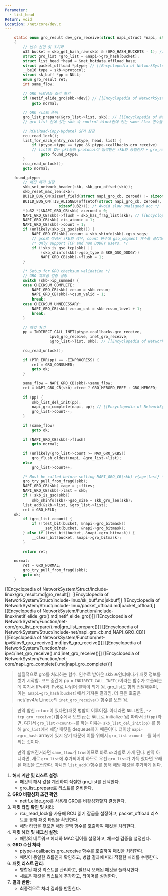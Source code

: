 ```yaml
---
Parameter:
  - list_head
Return: void
Location: /net/core/dev.c
---
```


```c title=dev_gro_receive()
    static enum gro_result dev_gro_receive(struct napi_struct *napi, struct sk_buff *skb) // [[Encyclopedia of NetworkSystem/Struct/include-linux/gro_result.md|gro_result]] [[Encyclopedia of NetworkSystem/Struct/include-linux/sk_buff.md|skbuff]]
    {
    	// 변수 선언 및 초기화
    	u32 bucket = skb_get_hash_raw(skb) & (GRO_HASH_BUCKETS - 1); // 나머지 계산
    	struct gro_list *gro_list = &napi->gro_hash[bucket];
    	struct list_head *head = &net_hotdata.offload_base;
    	struct packet_offload *ptype; // [[Encyclopedia of NetworkSystem/Struct/include-linux/packet_offload.md|packet_offload]]
    	__be16 type = skb->protocol;
    	struct sk_buff *pp = NULL;
    	enum gro_result ret;
    	int same_flow;
    	
    	// GRO 비활성화 조건 확인
    	if (netif_elide_gro(skb->dev)) // [[Encyclopedia of NetworkSystem/Function/include-linux/netif_elide_gro().md|netif_elide_gro()]]
    		goto normal;
    
    	// GRO 리스트 준비
    	gro_list_prepare(&gro_list->list, skb); // [[Encyclopedia of NetworkSystem/Function/net-core/gro_list_prepare().md|gro_list_prepare()]]
    	// gro list 안에 있는 skb 속 control block안에 있는 same flow 변수들을 설정해준다
    	
    	// RCU(Read-Copy-Update) 읽기 잠금
    	rcu_read_lock();
    	list_for_each_entry_rcu(ptype, head, list) {
    		if (ptype->type == type && ptype->callbacks.gro_receive)
    		// list에 있는 pkt들의 protocol이 입력받은 skb와 동일한지 + gro_receive 인지 확인
    			goto found_ptype;
    	}
    	rcu_read_unlock();
    	goto normal;
    
    found_ptype:
    	// 패킷 헤더 설정
    	skb_set_network_header(skb, skb_gro_offset(skb));
    	skb_reset_mac_len(skb);
    	BUILD_BUG_ON(sizeof_field(struct napi_gro_cb, zeroed) != sizeof(u32));
    	BUILD_BUG_ON(!IS_ALIGNED(offsetof(struct napi_gro_cb, zeroed),
    					sizeof(u32))); /* Avoid slow unaligned acc */
    	*(u32 *)&NAPI_GRO_CB(skb)->zeroed = 0;
    	NAPI_GRO_CB(skb)->flush = skb_has_frag_list(skb); // [[Encyclopedia of NetworkSystem/Struct/include-net/napi_gro_cb.md|NAPI_GRO_CB]]
    	NAPI_GRO_CB(skb)->is_atomic = 1;
    	NAPI_GRO_CB(skb)->count = 1;
    	if (unlikely(skb_is_gso(skb))) {
    		NAPI_GRO_CB(skb)->count = skb_shinfo(skb)->gso_segs;
    		// gso로 생성된 skb의 경우, count 변수에 gso_segment 개수를 설정해준다. 
    		/* Only support TCP and non DODGY users. */
    		if (!skb_is_gso_tcp(skb) ||
    		    (skb_shinfo(skb)->gso_type & SKB_GSO_DODGY))
    			NAPI_GRO_CB(skb)->flush = 1;
    	}
    
    	/* Setup for GRO checksum validation */
    	// GRO 체크섬 검증 설정
    	switch (skb->ip_summed) {
    	case CHECKSUM_COMPLETE:
    		NAPI_GRO_CB(skb)->csum = skb->csum;
    		NAPI_GRO_CB(skb)->csum_valid = 1;
    		break;
    	case CHECKSUM_UNNECESSARY:
    		NAPI_GRO_CB(skb)->csum_cnt = skb->csum_level + 1;
    		break;
    	}
    	
    	// 패킷 처리
    	pp = INDIRECT_CALL_INET(ptype->callbacks.gro_receive,
    				ipv6_gro_receive, inet_gro_receive,
    				&gro_list->list, skb); // [[Encyclopedia of NetworkSystem/Function/net-ipv6/ipv6_gro_receive().md|ipv6_gro_receive()]] [[Encyclopedia of NetworkSystem/Function/net-ipv4/inet_gro_receive().md|inet_gro_receive()]] 
    
    	rcu_read_unlock();
    
    	if (PTR_ERR(pp) == -EINPROGRESS) {
    		ret = GRO_CONSUMED;
    		goto ok;
    	}
    
    	same_flow = NAPI_GRO_CB(skb)->same_flow;
    	ret = NAPI_GRO_CB(skb)->free ? GRO_MERGED_FREE : GRO_MERGED;
    
    	if (pp) {
    		skb_list_del_init(pp);
	    	napi_gro_complete(napi, pp); // [[Encyclopedia of NetworkSystem/Function/net-core/napi_gro_complete().md|napi_gro_complete()]]
    		gro_list->count--;
    	}
    
    	if (same_flow)
    		goto ok;
    
    	if (NAPI_GRO_CB(skb)->flush)
    		goto normal;
    
    	if (unlikely(gro_list->count >= MAX_GRO_SKBS))
    		gro_flush_oldest(napi, &gro_list->list);
    	else
    		gro_list->count++;
    
    	/* Must be called before setting NAPI_GRO_CB(skb)->{age|last} */
    	gro_try_pull_from_frag0(skb);
    	NAPI_GRO_CB(skb)->age = jiffies;
    	NAPI_GRO_CB(skb)->last = skb;
    	if (!skb_is_gso(skb))
    		skb_shinfo(skb)->gso_size = skb_gro_len(skb);
    	list_add(&skb->list, &gro_list->list);
    	ret = GRO_HELD;
    ok:
    	if (gro_list->count) {
    		if (!test_bit(bucket, &napi->gro_bitmask))
    			__set_bit(bucket, &napi->gro_bitmask);
    	} else if (test_bit(bucket, &napi->gro_bitmask)) {
    		__clear_bit(bucket, &napi->gro_bitmask);
    	}
    
    	return ret;
    
    normal:
    	ret = GRO_NORMAL;
    	gro_try_pull_from_frag0(skb);
    	goto ok;
    }
```

[[Encyclopedia of NetworkSystem/Struct/include-linux/gro_result.md|gro_result]] 
[[Encyclopedia of NetworkSystem/Struct/include-linux/sk_buff.md|skbuff]]
[[Encyclopedia of NetworkSystem/Struct/include-linux/packet_offload.md|packet_offload]]
[[Encyclopedia of NetworkSystem/Function/include-linux/netif_elide_gro().md|netif_elide_gro()]]
[[Encyclopedia of NetworkSystem/Function/net-core/gro_list_prepare().md|gro_list_prepare()]]
[[Encyclopedia of NetworkSystem/Struct/include-net/napi_gro_cb.md|NAPI_GRO_CB]]
[[Encyclopedia of NetworkSystem/Function/net-ipv6/ipv6_gro_receive().md|ipv6_gro_receive()]]
[[Encyclopedia of NetworkSystem/Function/net-ipv4/inet_gro_receive().md|inet_gro_receive()]]
[[Encyclopedia of NetworkSystem/Function/net-core/napi_gro_complete().md|napi_gro_complete()]]

> 실질적으로 gro를 처리하는 함수. 인수로 받아온 skb 포인터에다가 패킷 정보를 쌓기 시작함. 코드 중간에 pp = `INDIRECT_CALL_INET()`이라는 함수가 호출되는데 여기서 IPv4와 IPv6로 나뉘어 콜백이 되게 됨. gro_list도 함께 전달해주며, 이는` &napi→gro_hash[bucket]`에서 가져온 결과임. 더 깊은 호출은 net/ipv4/af_inet.c의 `inet_gro_receive()` 함수를 보면 됨.

>만약 합친 `return`이 있다면(패킷 병합이 이루어짐. 아니라면 `NULL`반환, -> `tcp_gro_receive()`함수에서 보면 `pp`는 `NULL`로 initialize 됨) 따라서 `if(pp)`라면, 여기서 `gro_list->count--`를 하는 이유는 `skb_list_del_init(pp)` 를 통해 `gro_list`에서 해당 패킷을 dequeue하기 때문이다. 더이상 `napi->gro_hash` array에 있지 않기 때문에 이를 위해서 `gro_list->count--`를 하게 되는 것이다.
>
>만약 합쳐진거라면 `same_flow`가 `true`이므로 바로 `ok`라벨로 가게 된다. 만약 아니라면, 새로 `gro_list`에 추가되어야 하므로 우선 `gro_list`가 가득 찼다면 오래된 패킷을 드랍한다. 아니면 `list_add()`함수를 통해 해당 패킷을 추가하게 된다.


1. **해시 계산 및 리스트 설정**:
   - 패킷의 해시 값을 계산하여 적절한 gro_list를 선택한다.
   - gro_list_prepare로 리스트를 준비한다.
2. **GRO 비활성화 조건 확인**:
   - netif_elide_gro를 사용해 GRO를 비활성화할지 결정한다.
3. **패킷 타입 확인 및 처리**:
   - rcu_read_lock을 사용해 RCU 읽기 잠금을 설정하고, packet_offload 리스트를 통해 패킷 타입을 확인한다.
   - 해당 타입을 찾으면 해당 콜백 함수를 호출하여 패킷을 처리한다.
4. **패킷 헤더 및 체크섬 설정**:
   - 패킷의 네트워크 헤더와 MAC 길이를 설정하고, 체크섬 검증을 설정한다.
5. **GRO 수신 처리**:
   - ptype->callbacks.gro_receive 함수를 호출하여 패킷을 처리한다.
   - 패킷이 동일한 흐름인지 확인하고, 병합 결과에 따라 적절한 처리를 수행한다.
6. **패킷 리스트 관리**:
   - 병합된 패킷 리스트를 관리하고, 필요시 오래된 패킷을 플러시한다.
   - 새로운 패킷을 리스트에 추가하고, 타이머를 설정한다.
7. **결과 반환**:
   - 최종적으로 처리 결과를 반환한다.